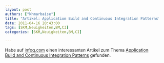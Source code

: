 ```yaml
---
layout: post
authors: ["khmarbaise"]
title: "Artikel: Application Build and Continuous Integration Patterns"
date: 2011-04-16 20:43:00
tags: [SKM,Neuigkeiten,BM,CI]
categories: [SKM,Neuigkeiten,BM,CI]

---
```

Habe auf <a href="http://www.infoq.com">infoq.com</a> einen interessanten Artikel zum Thema <a href="http://www.infoq.com/news/2011/04/build-ci-patterns">Application Build and Continuous Integration Patterns</a> gefunden.
